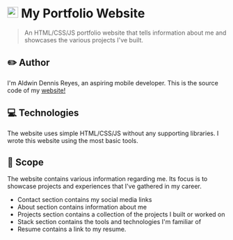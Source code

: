 # <img src="https://drive.google.com/uc?id=1HioQItuqx9IEasGNdwUvbAKpHDskZ7yp" height="25" /> My Portfolio Website

> An HTML/CSS/JS portfolio website that tells information about me and showcases the various projects I've built.

## ✏️ Author

I'm Aldwin Dennis Reyes, an aspiring mobile developer. This is the source code of my [website!](https://aldwinny.github.io/)

## 💻 Technologies

The website uses simple HTML/CSS/JS without any supporting libraries. I wrote this website using the most basic tools.

## 🔎 Scope

The website contains various information regarding me. Its focus is to showcase projects and experiences that I've gathered in my career.

- Contact section contains my social media links
- About section contains information about me
- Projects section contains a collection of the projects I built or worked on
- Stack section contains the tools and technologies I'm familiar of
- Resume contains a link to my resume.
